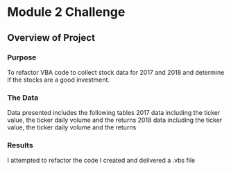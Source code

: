 # Module 2 Challenge
## Overview of Project
### Purpose
To refactor VBA code to collect stock data for 2017 and 2018 and determine if the stocks are a good investment. 

### The Data
Data presented includes the following tables
2017 data including the ticker value, the ticker daily volume and the returns
2018 data including the ticker value, the ticker daily volume and the returns

### Results
I attempted to refactor the code
I created and delivered a .vbs file
	

